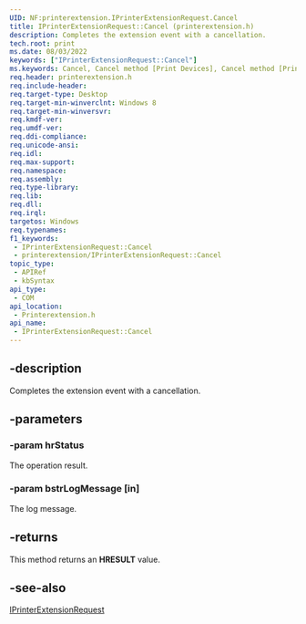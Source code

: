 ```yaml
---
UID: NF:printerextension.IPrinterExtensionRequest.Cancel
title: IPrinterExtensionRequest::Cancel (printerextension.h)
description: Completes the extension event with a cancellation.
tech.root: print
ms.date: 08/03/2022
keywords: ["IPrinterExtensionRequest::Cancel"]
ms.keywords: Cancel, Cancel method [Print Devices], Cancel method [Print Devices],IPrinterExtensionRequest interface, IPrinterExtensionRequest interface [Print Devices],Cancel method, IPrinterExtensionRequest.Cancel, IPrinterExtensionRequest::Cancel, print.iprinterextensionrequest_cancel, printerextension/IPrinterExtensionRequest::Cancel
req.header: printerextension.h
req.include-header: 
req.target-type: Desktop
req.target-min-winverclnt: Windows 8
req.target-min-winversvr: 
req.kmdf-ver: 
req.umdf-ver: 
req.ddi-compliance: 
req.unicode-ansi: 
req.idl: 
req.max-support: 
req.namespace: 
req.assembly: 
req.type-library: 
req.lib: 
req.dll: 
req.irql: 
targetos: Windows
req.typenames: 
f1_keywords:
 - IPrinterExtensionRequest::Cancel
 - printerextension/IPrinterExtensionRequest::Cancel
topic_type:
 - APIRef
 - kbSyntax
api_type:
 - COM
api_location:
 - Printerextension.h
api_name:
 - IPrinterExtensionRequest::Cancel
---
```


## -description

Completes the extension event with a cancellation.

## -parameters

### -param hrStatus

The operation result.

### -param bstrLogMessage [in]

The log message.

## -returns

This method returns an **HRESULT** value.

## -see-also

[IPrinterExtensionRequest](./nn-printerextension-iprinterextensionrequest.md)